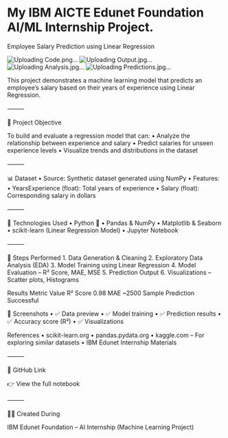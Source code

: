 # My IBM AICTE Edunet Foundation AI/ML Internship Project.

Employee Salary Prediction using Linear Regression

![Uploading Code.png…]()
![Uploading Output.jpg…]()
![Uploading Analysis.jpg…]()
![Uploading Predictions.jpg…]()


This project demonstrates a machine learning model that predicts an employee’s salary based on their years of experience using Linear Regression.

⸻

📌 Project Objective

To build and evaluate a regression model that can:
	•	Analyze the relationship between experience and salary
	•	Predict salaries for unseen experience levels
	•	Visualize trends and distributions in the dataset

⸻

📊 Dataset
	•	Source: Synthetic dataset generated using NumPy
	•	Features:
	•	YearsExperience (float): Total years of experience
	•	Salary (float): Corresponding salary in dollars

⸻

🔧 Technologies Used
	•	Python 🐍
	•	Pandas & NumPy
	•	Matplotlib & Seaborn
	•	scikit-learn (Linear Regression Model)
	•	Jupyter Notebook

⸻

🚀 Steps Performed
	1.	Data Generation & Cleaning
	2.	Exploratory Data Analysis (EDA)
	3.	Model Training using Linear Regression
	4.	Model Evaluation – R² Score, MAE, MSE
	5.	Prediction Output
	6.	Visualizations – Scatter plots, Histograms

Results 
Metric	Value
R² Score	0.98
MAE	~2500
Sample Prediction	Successful

📸 Screenshots
	•	✅ Data preview
	•	✅ Model training
	•	✅ Prediction results
	•	✅ Accuracy score (R²)
	•	✅ Visualizations

References
	•	scikit-learn.org
	•	pandas.pydata.org
	•	kaggle.com – For exploring similar datasets
	•	IBM Edunet Internship Materials

⸻

🔗 GitHub Link

👉 View the full notebook

⸻

🙋‍♂️ Created During

IBM Edunet Foundation – AI Internship (Machine Learning Project)
